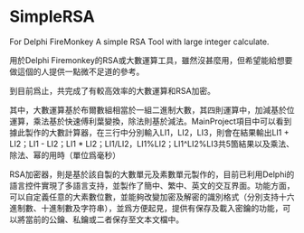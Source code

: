 # SimpleRSA
For Delphi FireMonkey
A simple RSA Tool with large integer calculate.

用於Delphi Firemonkey的RSA或大數運算工具，雖然沒甚麼用，但希望能給想要做這個的人提供一點微不足道的參考。

到目前爲止，共完成了有較高效率的大數運算和RSA加密。

其中，大數運算基於布爾數組相當於一組二進制大數，其四則運算中，加減基於位運算，乘法基於快速傅利葉變換，除法則基於減法。MainProject項目中可以看到據此製作的大數計算器，在三行中分別輸入LI1，LI2，LI3，則會在結果輸出LI1 + LI2；LI1 - LI2；LI1 * LI2；LI1/LI2，LI1%LI2；LI1^LI2%LI3共5箇結果以及乘法、除法、幂的用時（單位爲毫秒）

RSA加密器，則是基於該自製的大數單元及素數單元製作的，目前已利用Delphi的語言控件實現了多語言支持，並製作了簡中、繁中、英文的交互界面。功能方面，可以自定義任意的大素數位數，並能夠改變加密及解密的識別格式（分別支持十六進制數、十進制數及字符串），並爲方便起見，提供有保存及載入密鑰的功能，可以將當前的公鑰、私鑰或二者保存至文本文檔中。
